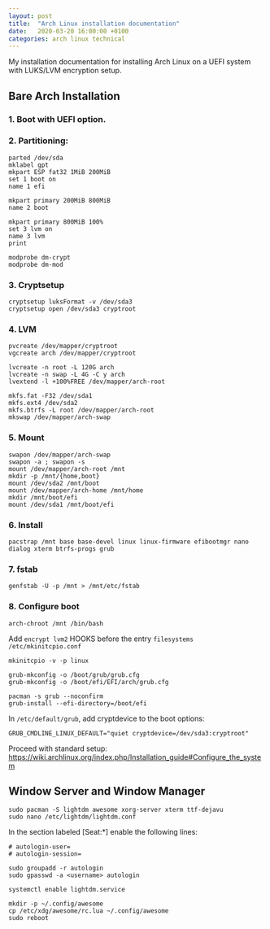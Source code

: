 ```yaml
---
layout: post
title:  "Arch Linux installation documentation"
date:   2020-03-20 16:00:00 +0100
categories: arch linux technical
---
```


My installation documentation for installing Arch Linux on a UEFI system with LUKS/LVM encryption setup.

## Bare Arch Installation

### 1. Boot with UEFI option.

### 2. Partitioning:

```
parted /dev/sda
mklabel gpt
mkpart ESP fat32 1MiB 200MiB
set 1 boot on
name 1 efi

mkpart primary 200MiB 800MiB
name 2 boot

mkpart primary 800MiB 100%
set 3 lvm on
name 3 lvm
print
```

```
modprobe dm-crypt 
modprobe dm-mod
```

### 3. Cryptsetup

```
cryptsetup luksFormat -v /dev/sda3
cryptsetup open /dev/sda3 cryptroot
```

### 4. LVM

```
pvcreate /dev/mapper/cryptroot
vgcreate arch /dev/mapper/cryptroot

lvcreate -n root -L 120G arch
lvcreate -n swap -L 4G -C y arch
lvextend -l +100%FREE /dev/mapper/arch-root

mkfs.fat -F32 /dev/sda1
mkfs.ext4 /dev/sda2
mkfs.btrfs -L root /dev/mapper/arch-root
mkswap /dev/mapper/arch-swap
```

### 5. Mount

```
swapon /dev/mapper/arch-swap
swapon -a ; swapon -s
mount /dev/mapper/arch-root /mnt
mkdir -p /mnt/{home,boot}
mount /dev/sda2 /mnt/boot
mount /dev/mapper/arch-home /mnt/home
mkdir /mnt/boot/efi
mount /dev/sda1 /mnt/boot/efi
```

### 6. Install

```
pacstrap /mnt base base-devel linux linux-firmware efibootmgr nano dialog xterm btrfs-progs grub
```

### 7. fstab

```
genfstab -U -p /mnt > /mnt/etc/fstab
```

### 8. Configure boot

```
arch-chroot /mnt /bin/bash
```

Add `encrypt lvm2`  HOOKS before the entry `filesystems` `/etc/mkinitcpio.conf`

```
mkinitcpio -v -p linux

grub-mkconfig -o /boot/grub/grub.cfg
grub-mkconfig -o /boot/efi/EFI/arch/grub.cfg
```

```
pacman -s grub --noconfirm
grub-install --efi-directory=/boot/efi
```

In `/etc/default/grub`, add cryptdevice to the boot options:
```
GRUB_CMDLINE_LINUX_DEFAULT="quiet cryptdevice=/dev/sda3:cryptroot"
```

Proceed with standard setup: https://wiki.archlinux.org/index.php/Installation_guide#Configure_the_system


## Window Server and Window Manager


```
sudo pacman -S lightdm awesome xorg-server xterm ttf-dejavu
sudo nano /etc/lightdm/lightdm.conf
```

In the section labeled [Seat:*] enable the following lines:
```
# autologin-user=
# autologin-session=
```

```
sudo groupadd -r autologin
sudo gpasswd -a <username> autologin
```

```
systemctl enable lightdm.service
```

```
mkdir -p ~/.config/awesome
cp /etc/xdg/awesome/rc.lua ~/.config/awesome
sudo reboot
```